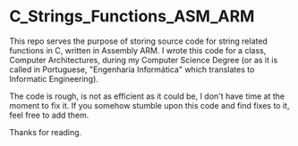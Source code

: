 # C_Strings_Functions_ASM_ARM
 This repo serves the purpose of storing source code for string related functions in C, written in Assembly ARM.
 I wrote this code for a class, Computer Architectures, during my Computer Science Degree (or as it is called in Portuguese, "Engenharia Informática" which translates to Informatic Engineering).

The code is rough, is not as efficient as it could be, I don't have time at the moment to fix it. If you somehow stumble upon this code and find fixes to it, feel free to add them.

Thanks for reading.
